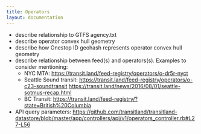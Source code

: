 ```yaml
---
title: Operators
layout: documentation
---
```


- describe relationship to GTFS agency.txt
- describe operator convex hull geometry
- describe how Onestop ID geohash represents operator convex hull geometry
- describe relationship between feed(s) and operators(s). Examples to consider mentioning:
  - NYC MTA: https://transit.land/feed-registry/operators/o-dr5r-nyct
  - Seattle Sound transit: https://transit.land/feed-registry/operators/o-c23-soundtransit https://transit.land/news/2016/08/01/seattle-sotmus-recap.html
  - BC Transit: https://transit.land/feed-registry/?state=British%20Columbia
- API query parameters: https://github.com/transitland/transitland-datastore/blob/master/app/controllers/api/v1/operators_controller.rb#L27-L56
